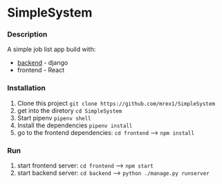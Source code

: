 ﻿# SimpleSystem
### Description
A simple job list app
build with: 
* [backend](/backend) - django
* frontend - React
### Installation
1. Clone this project ```git clone https://github.com/mrex1/SimpleSystem```
2. get into the diretory ```cd SimpleSystem```
3. Start pipenv ```pipenv shell```
4. Install the dependencies ```pipenv install```
5. go to the frontend dependencies:
```cd frontend``` --> ```npm install```
### Run
1. start frontend server: ```cd frontend``` --> ```npm start```
2. start backend server: ```cd backend``` --> ```python ./manage.py runserver```
